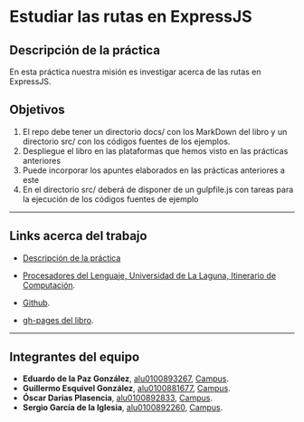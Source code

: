 # Estudiar las rutas en ExpressJS

## Descripción de la práctica
En esta práctica nuestra misión es investigar acerca de las rutas en ExpressJS.

## Objetivos

1. El repo debe tener un directorio docs/ con los MarkDown del libro y un directorio src/ con los códigos fuentes de los ejemplos.
2. Despliegue el libro en las plataformas que hemos visto en las prácticas anteriores
3. Puede incorporar los apuntes elaborados en las prácticas anteriores a este
4. En el directorio src/ deberá de disponer de un gulpfile.js con tareas para la ejecución de los códigos fuentes de ejemplo


---
## Links acerca del trabajo

* [Descripción de la práctica](https://casianorodriguezleon.gitbooks.io/ull-esit-1617/practicas/practicalearningrouting.html)

* [Procesadores del Lenguaje, Universidad de La Laguna, Itinerario de Computación](https://campusvirtual.ull.es/1617/course/view.php?id=1148).

* [Github](https://github.com/ULL-ESIT-PL-1617/estudiar-las-rutas-en-expressjs-eduardo-guillermo-oscar-sergio).

* [gh-pages del libro](https://github.com/ULL-ESIT-PL-1617/estudiar-las-rutas-en-expressjs-eduardo-guillermo-oscar-sergio).
---


## Integrantes del equipo

* **Eduardo de la Paz González**, [alu0100893267](https://alu0100893267.github.io), [Campus](https://campusvirtual.ull.es/1617/user/view.php?id=9458&course=1148).
* **Guillermo Esquivel González**, [alu0100881677](https://alu0100881677.github.io), [Campus](https://campusvirtual.ull.es/1617/user/view.php?id=9445&course=1148).
* **Óscar Darias Plasencia**, [alu0100892833](https://alu0100892833.github.io), [Campus](https://campusvirtual.ull.es/1617/user/view.php?id=9441&course=1148).
* **Sergio García de la Iglesia**, [alu0100892260](https://sergiogarciadli.github.io), [Campus](https://campusvirtual.ull.es/1617/user/view.php?id=9446&course=1148).
